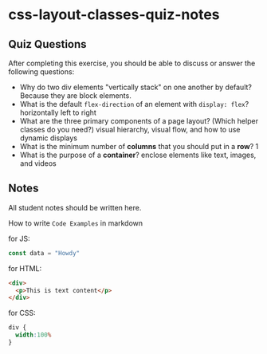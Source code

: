 # css-layout-classes-quiz-notes

## Quiz Questions

After completing this exercise, you should be able to discuss or answer the following questions:

- Why do two div elements "vertically stack" on one another by default?
Because they are block elements.
- What is the default `flex-direction` of an element with `display: flex`?
horizontally left to right
- What are the three primary components of a page layout? (Which helper classes do you need?)
visual hierarchy, visual flow, and how to use dynamic displays
- What is the minimum number of **columns** that you should put in a **row**?
1
- What is the purpose of a **container**?
enclose elements like text, images, and videos

## Notes

All student notes should be written here.


How to write `Code Examples` in markdown

for JS:
```javascript
const data = "Howdy"
```

for HTML:
```html
<div>
  <p>This is text content</p>
</div>
```

for CSS:
```css
div {
  width:100%
}
```
